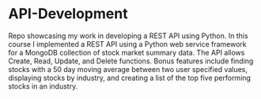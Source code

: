 # API-Development

Repo showcasing my work in developing a REST API using Python. In this course I implemented a REST API using a Python web service framework
for a MongoDB collection of stock market summary data. The API allows Create, Read, Update, and Delete functions. Bonus features include finding stocks with a 50 day moving average between two user specified values, displaying stocks by industry, and creating a list of the top five performing stocks in an industry.
